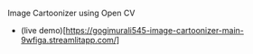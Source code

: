 Image Cartoonizer using Open CV 
- (live demo)[https://gogimurali545-image-cartoonizer-main-9wfiga.streamlitapp.com/]
